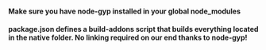 #### Make sure you have node-gyp installed in your global node_modules
#### package.json defines a build-addons script that builds everything located in the native folder. No linking required on our end thanks to node-gyp!
